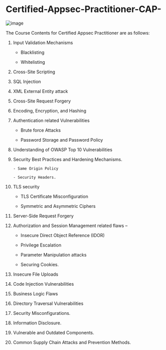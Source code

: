 # Certified-Appsec-Practitioner-CAP-
![image](https://github.com/user-attachments/assets/340d21bd-bf14-40cb-84b3-28a3e8a71214)


The Course Contents for Certified Appsec Practitioner are as follows:

1. Input Validation Mechanisms

      - Blacklisting

      - Whitelisting

2. Cross-Site Scripting

3. SQL Injection

4. XML External Entity attack

5. Cross-Site Request Forgery

6. Encoding, Encryption, and Hashing

7. Authentication related Vulnerabilities

      - Brute force Attacks

      - Password Storage and Password Policy

8. Understanding of OWASP Top 10 Vulnerabilities

9. Security Best Practices and Hardening Mechanisms.

       - Same Origin Policy

       - Security Headers.

10. TLS security

       - TLS Certificate Misconfiguration

       - Symmetric and Asymmetric Ciphers

11. Server-Side Request Forgery

12. Authorization and Session Management related flaws –

       -  Insecure Direct Object Reference (IDOR)

       - Privilege Escalation

       - Parameter Manipulation attacks

       - Securing Cookies.

13. Insecure File Uploads

14. Code Injection Vulnerabilities

15. Business Logic Flaws

16. Directory Traversal Vulnerabilities

17. Security Misconfigurations.

18. Information Disclosure.

19. Vulnerable and Outdated Components.

20. Common Supply Chain Attacks and Prevention Methods.
